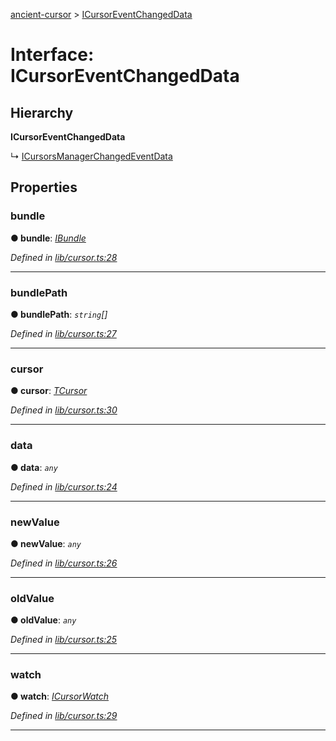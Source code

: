 [ancient-cursor](../README.md) > [ICursorEventChangedData](../interfaces/icursoreventchangeddata.md)



# Interface: ICursorEventChangedData

## Hierarchy

**ICursorEventChangedData**

↳  [ICursorsManagerChangedEventData](icursorsmanagerchangedeventdata.md)









## Properties
<a id="bundle"></a>

###  bundle

**●  bundle**:  *[IBundle](ibundle.md)* 

*Defined in [lib/cursor.ts:28](https://github.com/AncientSouls/Cursor/blob/2cea2ca/src/lib/cursor.ts#L28)*





___

<a id="bundlepath"></a>

###  bundlePath

**●  bundlePath**:  *`string`[]* 

*Defined in [lib/cursor.ts:27](https://github.com/AncientSouls/Cursor/blob/2cea2ca/src/lib/cursor.ts#L27)*





___

<a id="cursor"></a>

###  cursor

**●  cursor**:  *[TCursor](../#tcursor)* 

*Defined in [lib/cursor.ts:30](https://github.com/AncientSouls/Cursor/blob/2cea2ca/src/lib/cursor.ts#L30)*





___

<a id="data"></a>

###  data

**●  data**:  *`any`* 

*Defined in [lib/cursor.ts:24](https://github.com/AncientSouls/Cursor/blob/2cea2ca/src/lib/cursor.ts#L24)*





___

<a id="newvalue"></a>

###  newValue

**●  newValue**:  *`any`* 

*Defined in [lib/cursor.ts:26](https://github.com/AncientSouls/Cursor/blob/2cea2ca/src/lib/cursor.ts#L26)*





___

<a id="oldvalue"></a>

###  oldValue

**●  oldValue**:  *`any`* 

*Defined in [lib/cursor.ts:25](https://github.com/AncientSouls/Cursor/blob/2cea2ca/src/lib/cursor.ts#L25)*





___

<a id="watch"></a>

###  watch

**●  watch**:  *[ICursorWatch](icursorwatch.md)* 

*Defined in [lib/cursor.ts:29](https://github.com/AncientSouls/Cursor/blob/2cea2ca/src/lib/cursor.ts#L29)*





___


